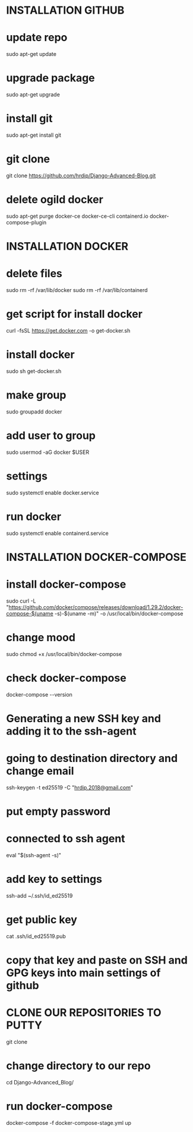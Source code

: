 # INSTALLATION GITHUB
# update repo
sudo apt-get update

# upgrade package
sudo apt-get upgrade

# install git
sudo apt-get install git

# git clone 
git clone https://github.com/hrdip/Django-Advanced-Blog.git

# delete ogild docker
sudo apt-get purge docker-ce docker-ce-cli containerd.io docker-compose-plugin

# INSTALLATION DOCKER
# delete files
sudo rm -rf /var/lib/docker
sudo rm -rf /var/lib/containerd

# get script for install docker
curl -fsSL https://get.docker.com -o get-docker.sh

# install docker
sudo sh get-docker.sh

# make group
sudo groupadd docker

# add user to group
sudo usermod -aG docker $USER

# settings
sudo systemctl enable docker.service

# run docker
sudo systemctl enable containerd.service

# INSTALLATION DOCKER-COMPOSE
# install docker-compose
sudo curl -L "https://github.com/docker/compose/releases/download/1.29.2/docker-compose-$(uname -s)-$(uname -m)" -o /usr/local/bin/docker-compose

# change mood
sudo chmod +x /usr/local/bin/docker-compose

# check docker-compose
docker-compose --version

# Generating a new SSH key and adding it to the ssh-agent 
# going to destination directory and change email
ssh-keygen -t ed25519 -C "hrdip.2018@gmail.com"
# put empty password

# connected to ssh agent
eval "$(ssh-agent -s)"

# add key to settings
ssh-add ~/.ssh/id_ed25519

# get public key
cat .ssh/id_ed25519.pub

# copy that key and paste on SSH and GPG keys into main settings of github

# CLONE OUR REPOSITORIES TO PUTTY
git clone <our repo ssh code>

# change directory to our repo
cd Django-Advanced_Blog/

# run docker-compose
docker-compose -f docker-compose-stage.yml up